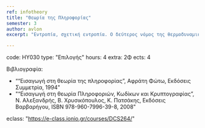 ```yaml
---
ref: infotheory
title: "Θεωρία της Πληροφορίας"
semester: 3
author: avlon
excerpt: "Εντροπία, σχετική εντροπία. Ο δεύτερος νόμος της θερμοδυναμικής. Ιδιότητα «ασυμπτωτικής ισοκατανομής». Εντροπία και στοχαστικές διαδικασίες. Συμπίεση δεδομένων. Βέλτιστοι Κώδικες, Κώδικας Huffman, Κώδικας Shannon-Fano-Elias. Αλγοριθμική πολυπλοκότητα Kolmogorov. Χωρητικότητα καναλιού μετάδοσης. Θεμελιώδες θεώρημα Shannon. Διαφορική εντροπία. Δίαυλος Gauss. Θεωρία πληροφορίας και προηγμένα θέματα στατιστικής. Μέγιστη Εντροπία. Κωδικοποίηση πηγής. Προσέγγιση με διαδικασίες Markov. Σώματα Galois. Συνάρτηση ρυθμού-απώλειας. Σήματα και θόρυβος. Κώδικες διόρθωσης σφαλμάτων. Κώδικες Hamming, Κώδικες Reed-Muller. Εφαρμογές Θεωρίας Πληροφορίας στη θεωρία επενδύσεων."

---
```


code: ΗΥ030
type: "Επιλογής"
hours: 4
extra: 2Φ
ects: 4

Βιβλιογραφία: 
  - ““Εισαγωγή στη θεωρία της πληροφορίας”, Αφράτη Φώτω, Εκδόσεις Συμμετρία, 1994"
  - "“Εισαγωγή στη θεωρία Πληροφοριών, Κωδίκων και Κρυπτογραφίας”, Ν. Αλεξανδρής, Β. Χρυσικόπουλος, Κ. Πατσάκης, Εκδόσεις Βαρβαρήγου, ISBN 978-960-7996-39-8, 2008"
  
eclass: "https://e-class.ionio.gr/courses/DCS264/"
